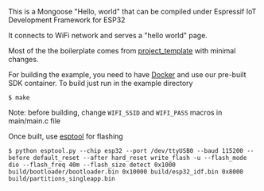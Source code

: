 This is a Mongoose "Hello, world" that can be compiled under Espressif IoT Development Framework for ESP32

It connects to WiFi network and serves a "hello world" page.

Most of the the boilerplate comes from [project_template](https://github.com/espressif/esp-idf-template) with minimal changes.

For building the example, you need to have [Docker](https://www.docker.com/products/docker) and use our pre-built SDK container.
To build just run in the example directory
```
$ make
```

Note: before building, change `WIFI_SSID` and `WIFI_PASS` macros in main/main.c file

Once built, use [esptool](https://github.com/espressif/esptool) for flashing
```
$ python esptool.py --chip esp32 --port /dev/ttyUSB0 --baud 115200 --before default_reset --after hard_reset write_flash -u --flash_mode dio --flash_freq 40m --flash_size detect 0x1000 build/bootloader/bootloader.bin 0x10000 build/esp32_idf.bin 0x8000 build/partitions_singleapp.bin
```
